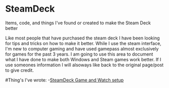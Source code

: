 # SteamDeck
Items, code, and things I've found or created to make the Steam Deck better

Like most people that have purchased the steam deck I have been looking for tips and tricks on how to make it better. While I use the steam interface, I'm new to computer gaming and have used gamepass almost exclusively for games for the past 3 years. I am going to use this area to document what I have done to make both Windows and Steam games work better. If I use someones information I will alsoways like back to the original page/post to give credit. 


#Thing's I've wrote:
  -[SteamDeck Game and Watch setup](https://github.com/kndafst/GameandWatch-SteamDeck)
